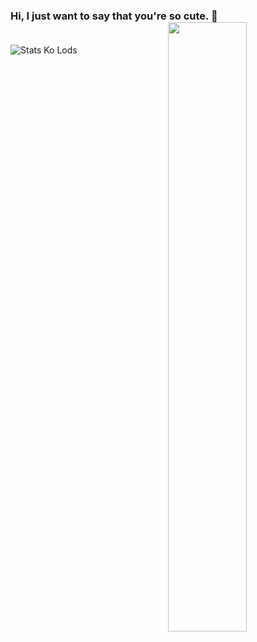 ### Hi, I just want to say that you're so cute. 👋 [<img align="right" width="50%" src="https://github-readme-stats.vercel.app/api?username=NcknmeX&show_icons=true&theme=radical&hide=contribs,issues">](https://metrics.lecoq.io/NcknmeX?template=classic)<br><br>
![Stats Ko Lods](https://github-readme-stats.vercel.app/api/top-langs/?username=ncknmex&layout=demo)
